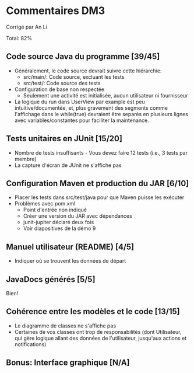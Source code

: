 # Commentaires DM3

Corrigé par An Li

Total: 82%

## Code source Java du programme [39/45]

- Généralement, le code source devrait suivre cette hiérarchie:
  - src/main/: Code source, excluant les tests
  - src/test/: Code source des tests
- Configuration de base non respectée
  - Seulement une activité est initialisée, aucun utilisateur ni fournisseur
- La logique du run dans UserView par example est peu intuitive/documentée, et, plus gravement des segments comme l'affichage dans le while(true) devraient être separés en plusieurs lignes avec variables/constantes pour faciliter la maintenance.

## Tests unitaires en JUnit [15/20]

- Nombre de tests insuffisants - Vous devez faire 12 tests (i.e., 3 tests par membre)
- La capture d'écran de JUnit ne s'affiche pas

## Configuration Maven et production du JAR [6/10]

- Placer les tests dans src/test/java pour que Maven puisse les exécuter
- Problèmes avec pom.xml
  - Point d'entrée non indiqué
  - Créer une version du JAR avec dépendances
  - junit-jupiter déclaré deux fois
  - Voir diapositives de la démo 9

## Manuel utilisateur (README) [4/5]

- Indiquer où se trouvent les données de départ

## JavaDocs générés [5/5]

Bien!

## Cohérence entre les modèles et le code [13/15]

- Le diagramme de classes ne s'affiche pas
- Certaines de vos classes ont trop de responsabilités (dont Utilisateur, qui gère logique allant des données de l'utilisateur, jusqu'aux actions et notifications)

## Bonus: Interface graphique [N/A]
